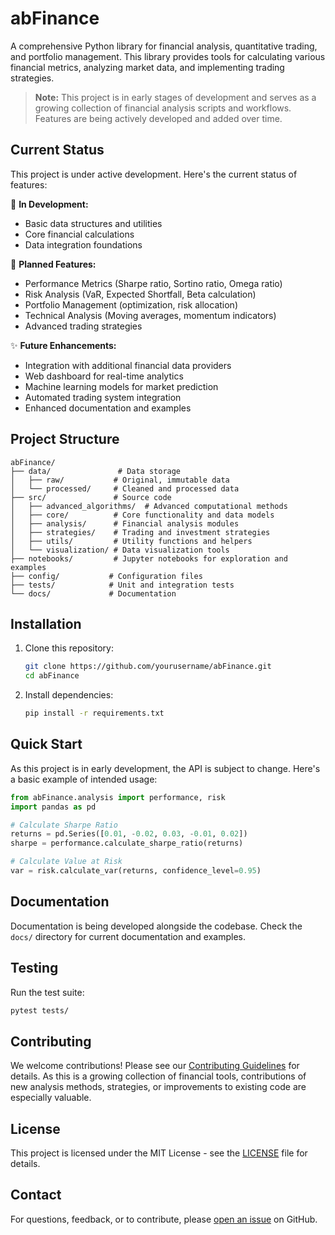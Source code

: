 # abFinance

A comprehensive Python library for financial analysis, quantitative trading, and portfolio management. This library provides tools for calculating various financial metrics, analyzing market data, and implementing trading strategies.

> **Note:** This project is in early stages of development and serves as a growing collection of financial analysis scripts and workflows. Features are being actively developed and added over time.

## Current Status

This project is under active development. Here's the current status of features:

🚧 **In Development:**
- Basic data structures and utilities
- Core financial calculations
- Data integration foundations

📅 **Planned Features:**
- Performance Metrics (Sharpe ratio, Sortino ratio, Omega ratio)
- Risk Analysis (VaR, Expected Shortfall, Beta calculation)
- Portfolio Management (optimization, risk allocation)
- Technical Analysis (Moving averages, momentum indicators)
- Advanced trading strategies

✨ **Future Enhancements:**
- Integration with additional financial data providers
- Web dashboard for real-time analytics
- Machine learning models for market prediction
- Automated trading system integration
- Enhanced documentation and examples

## Project Structure

```
abFinance/
├── data/               # Data storage
│   ├── raw/           # Original, immutable data
│   └── processed/     # Cleaned and processed data
├── src/               # Source code
│   ├── advanced_algorithms/  # Advanced computational methods
│   ├── core/          # Core functionality and data models
│   ├── analysis/      # Financial analysis modules
│   ├── strategies/    # Trading and investment strategies
│   ├── utils/         # Utility functions and helpers
│   └── visualization/ # Data visualization tools
├── notebooks/         # Jupyter notebooks for exploration and examples
├── config/           # Configuration files
├── tests/            # Unit and integration tests
└── docs/             # Documentation
```

## Installation

1. Clone this repository:
   ```bash
   git clone https://github.com/yourusername/abFinance.git
   cd abFinance
   ```

2. Install dependencies:
   ```bash
   pip install -r requirements.txt
   ```

## Quick Start

As this project is in early development, the API is subject to change. Here's a basic example of intended usage:

```python
from abFinance.analysis import performance, risk
import pandas as pd

# Calculate Sharpe Ratio
returns = pd.Series([0.01, -0.02, 0.03, -0.01, 0.02])
sharpe = performance.calculate_sharpe_ratio(returns)

# Calculate Value at Risk
var = risk.calculate_var(returns, confidence_level=0.95)
```

## Documentation

Documentation is being developed alongside the codebase. Check the `docs/` directory for current documentation and examples.

## Testing

Run the test suite:
```bash
pytest tests/
```

## Contributing

We welcome contributions! Please see our [Contributing Guidelines](CONTRIBUTING.md) for details. As this is a growing collection of financial tools, contributions of new analysis methods, strategies, or improvements to existing code are especially valuable.

## License

This project is licensed under the MIT License - see the [LICENSE](LICENSE) file for details.

## Contact

For questions, feedback, or to contribute, please [open an issue](https://github.com/yourusername/abFinance/issues) on GitHub. 